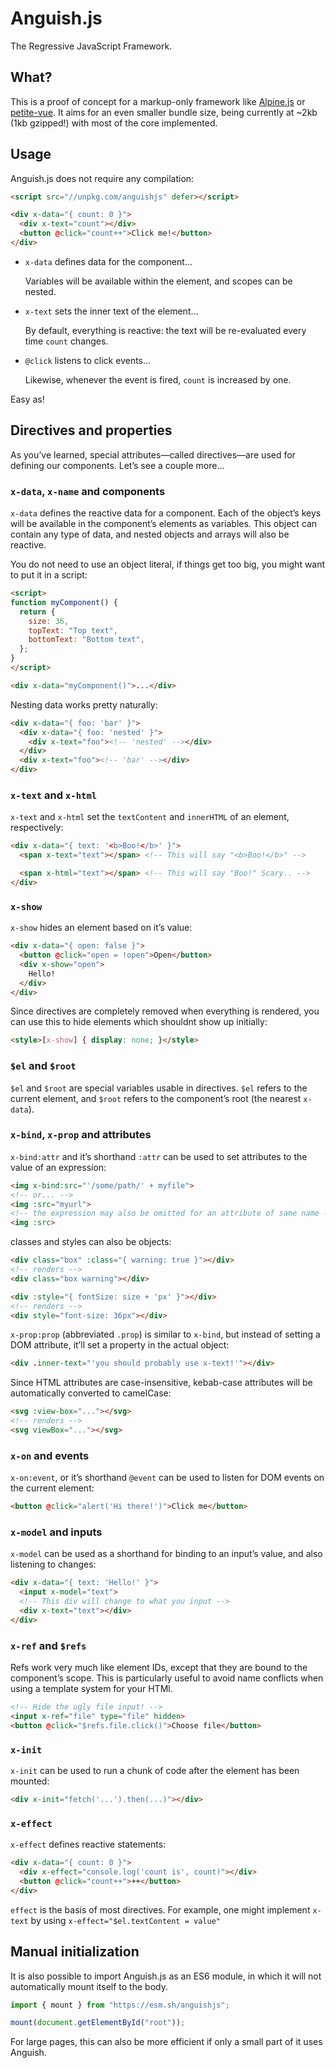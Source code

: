 # Anguish.js

The Regressive JavaScript Framework.

## What?

This is a proof of concept for a markup-only framework like [Alpine.js](https://alpinejs.dev/) or
[petite-vue](https://github.com/vuejs/petite-vue). It aims for an even smaller bundle size, being currently at ~2kb (1kb
gzipped!) with most of the core implemented.

## Usage

Anguish.js does not require any compilation:

``` html
<script src="//unpkg.com/anguishjs" defer></script>

<div x-data="{ count: 0 }">
  <div x-text="count"></div>
  <button @click="count++">Click me!</button>
</div>
```

- `x-data` defines data for the component…

  Variables will be available within the element, and scopes can be nested.

- `x-text` sets the inner text of the element…

  By default, everything is reactive: the text will be re-evaluated every time `count` changes.

- `@click` listens to click events…

  Likewise, whenever the event is fired, `count` is increased by one.

Easy as!

## Directives and properties

As you’ve learned, special attributes—called directives—are used for defining our components. Let’s see a couple more…

### `x-data`, `x-name` and components

`x-data` defines the reactive data for a component. Each of the object’s keys will be available in the component’s
elements as variables. This object can contain any type of data, and nested objects and arrays will also be reactive.

You do not need to use an object literal, if things get too big, you might want to put it in a script:

``` html
<script>
function myComponent() {
  return {
    size: 36,
    topText: "Top text",
    bottomText: "Bottom text",
  };
}
</script>

<div x-data="myComponent()">...</div>
```

Nesting data works pretty naturally:

``` html
<div x-data="{ foo: 'bar' }">
  <div x-data="{ foo: 'nested' }">
    <div x-text="foo"><!-- 'nested' --></div>
  </div>
  <div x-text="foo"><!-- 'bar' --></div>
</div>
```

### `x-text` and `x-html`

`x-text` and `x-html` set the `textContent` and `innerHTML` of an element, respectively:

``` html
<div x-data="{ text: '<b>Boo!</b>' }">
  <span x-text="text"></span> <!-- This will say "<b>Boo!</b>" -->

  <span x-html="text"></span> <!-- This will say "Boo!" Scary.. -->
</div>
```

### `x-show`

`x-show` hides an element based on it’s value:

``` html
<div x-data="{ open: false }">
  <button @click="open = !open">Open</button>
  <div x-show="open">
    Hello!
  </div>
</div>
```

Since directives are completely removed when everything is rendered, you can use this to hide elements which shouldnt
show up initially:

``` html
<style>[x-show] { display: none; }</style>
```

### `$el` and `$root`

`$el` and `$root` are special variables usable in directives. `$el` refers to the current element, and `$root` refers to
the component’s root (the nearest `x-data`).

### `x-bind`, `x-prop` and attributes

`x-bind:attr` and it’s shorthand `:attr` can be used to set attributes to the value of an expression:

``` html
<img x-bind:src="'/some/path/' + myfile">
<!-- or... -->
<img :src="myurl">
<!-- the expression may also be omitted for an attribute of same name -->
<img :src>
```

classes and styles can also be objects:

``` html
<div class="box" :class="{ warning: true }"></div>
<!-- renders -->
<div class="box warning"></div>

<div :style="{ fontSize: size + 'px' }"></div>
<!-- renders -->
<div style="font-size: 36px"></div>
```

`x-prop:prop` (abbreviated `.prop`) is similar to `x-bind`, but instead of setting a DOM attribute, it’ll set a property
in the actual object:

``` html
<div .inner-text="'you should probably use x-text!'"></div>
```

Since HTML attributes are case-insensitive, kebab-case attributes will be automatically converted to camelCase:

``` html
<svg :view-box="..."></svg>
<!-- renders -->
<svg viewBox="..."></svg>
```

### `x-on` and events

`x-on:event`, or it’s shorthand `@event` can be used to listen for DOM events on the current element:

``` html
<button @click="alert('Hi there!')">Click me</button>
```

### `x-model` and inputs

`x-model` can be used as a shorthand for binding to an input’s value, and also listening to changes:

``` html
<div x-data="{ text: 'Hello!' }">
  <input x-model="text">
  <!-- This div will change to what you input -->
  <div x-text="text"></div>
</div>
```

### `x-ref` and `$refs`

Refs work very much like element IDs, except that they are bound to the component’s scope. This is particularly useful
to avoid name conflicts when using a template system for your HTMl.

``` html
<!-- Hide the ugly file input! -->
<input x-ref="file" type="file" hidden>
<button @click="$refs.file.click()">Choose file</button>
```

### `x-init`

`x-init` can be used to run a chunk of code after the element has been mounted:

``` html
<div x-init="fetch('...').then(...)"></div>
```

### `x-effect`

`x-effect` defines reactive statements:

``` html
<div x-data="{ count: 0 }">
  <div x-effect="console.log('count is', count)"></div>
  <button @click="count++">++</button>
</div>
```

`effect` is the basis of most directives. For example, one might implement `x-text` by using
`x-effect="$el.textContent = value"`

## Manual initialization

It is also possible to import Anguish.js as an ES6 module, in which it will not automatically mount itself to the body.

``` js
import { mount } from "https://esm.sh/anguishjs";

mount(document.getElementById("root"));
```

For large pages, this can also be more efficient if only a small part of it uses Anguish.
